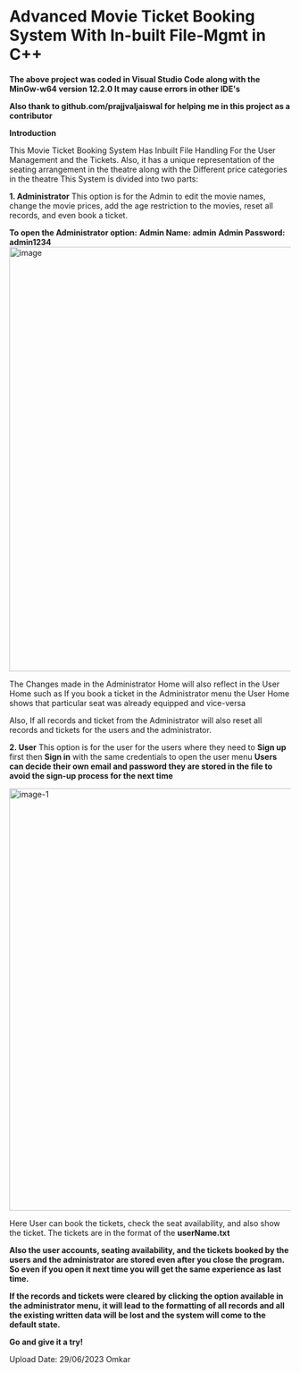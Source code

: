 # Advanced Movie Ticket Booking System With In-built File-Mgmt in C++

**The above project was coded in Visual Studio Code along with the MinGw-w64 version 12.2.0 It may cause errors in other IDE's**

**Also thank to github.com/prajjvaljaiswal for helping me in this project as a contributor**

**Introduction**

This Movie Ticket Booking System Has Inbuilt File Handling For the User Management and the Tickets.
Also, it has a unique representation of the seating arrangement in the theatre along with the Different price categories in the theatre 
This System is divided into two parts:

**1. Administrator**
This option is for the Admin to edit the movie names, change the movie prices, add the age restriction to the movies, reset all records, and even book a ticket.

**To open the Administrator option:**
**Admin Name: admin**
**Admin Password: admin1234**
<img width="759" alt="image" src="https://github.com/itsomkar30/movie-system-cpp/assets/122784079/d51d5152-f4f6-4f28-95c5-3403fe70ba7b">



The Changes made in the Administrator Home will also reflect in the User Home such as If you book a ticket in the Administrator menu the User Home shows that particular seat was already equipped and vice-versa

Also, If all records and ticket from the Administrator will also reset all records and tickets for the users and the administrator.


**2. User**
This option is for the user for the users where they need to **Sign up** first then **Sign in** with the same credentials to open the user menu **Users can decide their own email and password they are stored in the file to avoid the sign-up process for the next time**

<img width="755" alt="image-1" src="https://github.com/itsomkar30/movie-system-cpp/assets/122784079/65d47c4f-36c3-480f-b0c7-98591986d3fc">


Here User can book the tickets, check the seat availability, and also show the ticket. The tickets are in the format of the **userName.txt**

**Also the user accounts, seating availability, and the tickets booked by the users and the administrator are stored even after you close the program. So even if you open it next time you will get the same experience as last time.**

**If the records and tickets were cleared by clicking the option available in the administrator menu, it will lead to the formatting of all records and all the existing written data will be lost and the system will come to the default state.**

**Go and give it a try!**



Upload Date: 29/06/2023
Omkar

